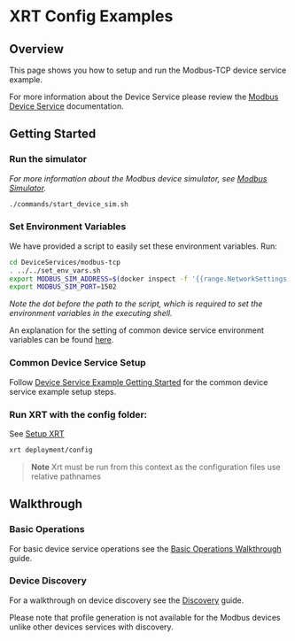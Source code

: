 # XRT Config Examples

## Overview

This page shows you how to setup and run the Modbus-TCP device service example.

For more information about the Device Service please review the [Modbus Device Service](hhttps://docs.iotechsys.com/edge-xrt22/device-service-components/modbus-device-service-component.html) documentation.

## Getting Started

### **Run the simulator**

_For more information about the Modbus device simulator, see [Modbus Simulator](https://docs.iotechsys.com/edge-xrt22/simulators/modbus/overview.html)._

```bash
./commands/start_device_sim.sh
```

### **Set Environment Variables**

We have provided a script to easily set these environment variables. Run:

```bash
cd DeviceServices/modbus-tcp
. ../../set_env_vars.sh
export MODBUS_SIM_ADDRESS=$(docker inspect -f '{{range.NetworkSettings.Networks}}{{.IPAddress}}{{end}}' pymodbus-sim)
export MODBUS_SIM_PORT=1502
```

_Note the dot before the path to the script, which is required to set the environment variables in the executing shell._

An explanation for the setting of common device service environment variables can be
found [here](../interactive-walkthrough/ds-getting-started-common.md#Device-service-configuration-setup).

### **Common Device Service Setup**

Follow [Device Service Example Getting Started](../interactive-walkthrough/ds-getting-started-common.md) for the common device service example setup steps.

### **Run XRT with the config folder:**

See [Setup XRT](../interactive-walkthrough/setup-xrt.md)

```bash
xrt deployment/config
```

> **Note** Xrt must be run from this context as the configuration files use relative pathnames

## Walkthrough

### Basic Operations

For basic device service operations see the [Basic Operations Walkthrough](../interactive-walkthrough/basic-operations.md) guide.

### Device Discovery

For a walkthrough on device discovery see the [Discovery](../interactive-walkthrough/discovery.md) guide.

Please note that profile generation is not available for the Modbus devices unlike other devices services with discovery.
